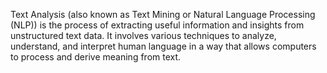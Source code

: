 Text Analysis (also known as Text Mining or Natural Language Processing (NLP)) is the process of extracting useful information and insights from unstructured text data. It involves various techniques to analyze, understand, and interpret human language in a way that allows computers to process and derive meaning from text.

